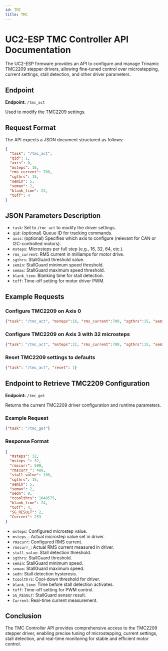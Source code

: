 ```yaml
---
id: TMC
title: TMC
---
```

# UC2-ESP TMC Controller API Documentation

The UC2-ESP firmware provides an API to configure and manage Trinamic TMC2209 stepper drivers, allowing fine-tuned control over microstepping, current settings, stall detection, and other driver parameters.

## Endpoint

**Endpoint:** `/tmc_act`

Used to modify the TMC2209 settings.

## Request Format

The API expects a JSON document structured as follows:

```json
{
  "task": "/tmc_act",
  "qid": 1,
  "axis": 0,
  "msteps": 16,
  "rms_current": 700,
  "sgthrs": 15,
  "semin": 5,
  "semax": 2,
  "blank_time": 24,
  "toff": 4
}
```

## JSON Parameters Description

- `task`: Set to `/tmc_act` to modify the driver settings.
- `qid`: (optional) Queue ID for tracking commands.
- `axis`: (optional) Specifies which axis to configure (relevant for CAN or I2C-controlled motors).
- `msteps`: Microsteps per full step (e.g., 16, 32, 64, etc.).
- `rms_current`: RMS current in milliamps for motor drive.
- `sgthrs`: StallGuard threshold value.
- `semin`: StallGuard minimum speed threshold.
- `semax`: StallGuard maximum speed threshold.
- `blank_time`: Blanking time for stall detection.
- `toff`: Time-off setting for motor driver PWM.

## Example Requests

### Configure TMC2209 on Axis 0
```json
{"task": "/tmc_act", "msteps":16, "rms_current":700, "sgthrs":15, "semin":5, "semax":2, "blank_time":24, "toff":4, "axis":0}
```

### Configure TMC2209 on Axis 3 with 32 microsteps
```json
{"task": "/tmc_act", "msteps":32, "rms_current":700, "sgthrs":15, "semin":5, "semax":2, "blank_time":24, "toff":4, "axis":3}
```

### Reset TMC2209 settings to defaults
```json
{"task": "/tmc_act", "reset": 1}
```

## Endpoint to Retrieve TMC2209 Configuration

**Endpoint:** `/tmc_get`

Returns the current TMC2209 driver configuration and runtime parameters.

### Example Request

```json
{"task": "/tmc_get"}
```

### Response Format

```json
{
  "msteps": 32,
  "msteps_": 32,
  "rmscurr": 500,
  "rmscurr_": 488,
  "stall_value": 100,
  "sgthrs": 15,
  "semin": 5,
  "semax": 2,
  "sedn": 0,
  "tcoolthrs": 1048575,
  "blank_time": 24,
  "toff": 4,
  "SG_RESULT": 2,
  "Current": 253
}
```

- `msteps`: Configured microstep value.
- `msteps_`: Actual microstep value set in driver.
- `rmscurr`: Configured RMS current.
- `rmscurr_`: Actual RMS current measured in driver.
- `stall_value`: Stall detection threshold.
- `sgthrs`: StallGuard threshold.
- `semin`: StallGuard minimum speed.
- `semax`: StallGuard maximum speed.
- `sedn`: Stall detection hysteresis.
- `tcoolthrs`: Cool-down threshold for driver.
- `blank_time`: Time before stall detection activates.
- `toff`: Time-off setting for PWM control.
- `SG_RESULT`: StallGuard sensor result.
- `Current`: Real-time current measurement.

## Conclusion

The TMC Controller API provides comprehensive access to the TMC2209 stepper driver, enabling precise tuning of microstepping, current settings, stall detection, and real-time monitoring for stable and efficient motor control.
